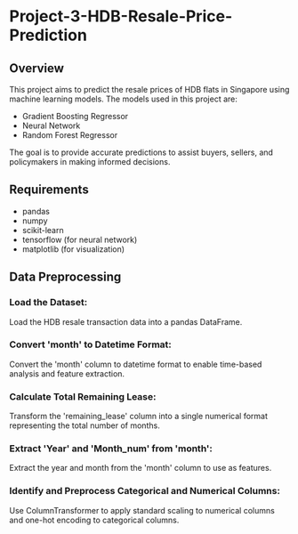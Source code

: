 # Project-3-HDB-Resale-Price-Prediction

## **Overview**
This project aims to predict the resale prices of HDB flats in Singapore using machine learning models. The models used in this project are:

- Gradient Boosting Regressor
- Neural Network
- Random Forest Regressor

The goal is to provide accurate predictions to assist buyers, sellers, and policymakers in making informed decisions.

## **Requirements**
- pandas
- numpy
- scikit-learn
- tensorflow (for neural network)
- matplotlib (for visualization)

## **Data Preprocessing**
### Load the Dataset:
Load the HDB resale transaction data into a pandas DataFrame.

### Convert 'month' to Datetime Format:
Convert the 'month' column to datetime format to enable time-based analysis and feature extraction.

### Calculate Total Remaining Lease:
Transform the 'remaining_lease' column into a single numerical format representing the total number of months.

### Extract 'Year' and 'Month_num' from 'month':
Extract the year and month from the 'month' column to use as features.

### Identify and Preprocess Categorical and Numerical Columns:
Use ColumnTransformer to apply standard scaling to numerical columns and one-hot encoding to categorical columns.
